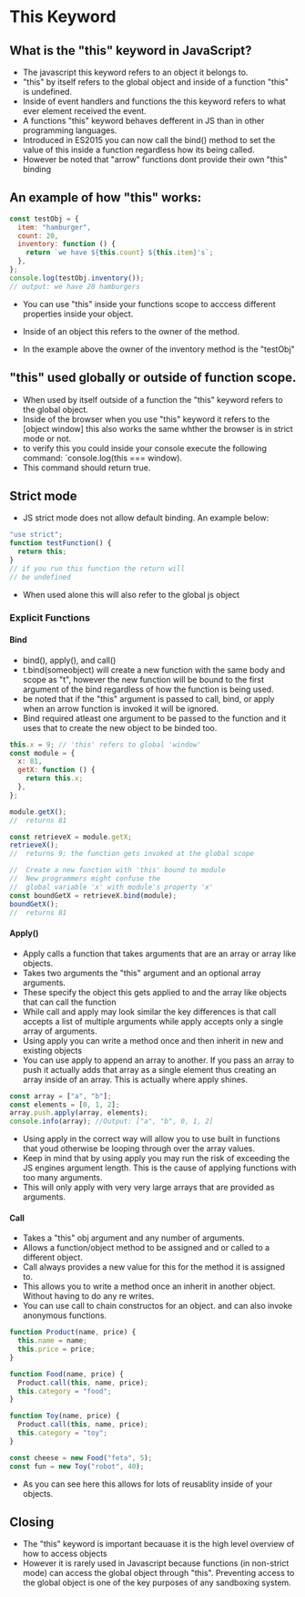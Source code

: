 # This Keyword

## What is the "this" keyword in JavaScript?

- The javascript this keyword refers to an object it belongs to.
- "this" by itself refers to the global object and inside of a function "this" is undefined.
- Inside of event handlers and functions the this keyword refers to what ever element received the event.
- A functions "this" keyword behaves defferent in JS than in other programming languages.
- Introduced in ES2015 you can now call the bind() method to set the value of this inside a function regardless how its being called.
- However be noted that "arrow" functions dont provide their own "this" binding

## An example of how "this" works:

```javascript
const testObj = {
  item: "hamburger",
  count: 20,
  inventory: function () {
    return `we have ${this.count} ${this.item}'s`;
  },
};
console.log(testObj.inventory());
// output: we have 20 hamburgers
```

- You can use "this" inside your functions scope to acccess different properties inside your object.

- Inside of an object this refers to the owner of the method.
- In the example above the owner of the inventory method is the "testObj"

## "this" used globally or outside of function scope.

- When used by itself outside of a function the "this" keyword refers to the global object.
- Inside of the browser when you use "this" keyword it refers to the [object window] this also works the same whther the browser is in strict mode or not.
- to verify this you could inside your console execute the following command: `console.log(this === window).
- This command should return true.

## Strict mode

- JS strict mode does not allow default binding. An example below:

```javascript
"use strict";
function testFunction() {
  return this;
}
// if you run this function the return will
// be undefined
```

- When used alone this will also refer to the global js object

### Explicit Functions

#### Bind

- bind(), apply(), and call()
- t.bind(someobject) will create a new function with the same body and scope as "t", however the new function will be bound to the first argument of the bind regardless of how the function is being used.
- be noted that if the "this" argument is passed to call, bind, or apply when an arrow function is invoked it will be ignored.
- Bind required atleast one argument to be passed to the function and it uses that to create the new object to be binded too.

```javascript
this.x = 9; // 'this' refers to global 'window'
const module = {
  x: 81,
  getX: function () {
    return this.x;
  },
};

module.getX();
//  returns 81

const retrieveX = module.getX;
retrieveX();
//  returns 9; the function gets invoked at the global scope

//  Create a new function with 'this' bound to module
//  New programmers might confuse the
//  global variable 'x' with module's property 'x'
const boundGetX = retrieveX.bind(module);
boundGetX();
//  returns 81
```

#### Apply()

- Apply calls a function that takes arguments that are an array or array like objects.
- Takes two arguments the "this" argument and an optional array arguments.
- These specify the object this gets applied to and the array like objects that can call the function
- While call and apply may look similar the key differences is that call accepts a list of multiple arguments while apply accepts only a single array of arguments.
- Using apply you can write a method once and then inherit in new and existing objects
- You can use apply to append an array to another. If you pass an array to push it actually adds that array as a single element thus creating an array inside of an array. This is actually where apply shines.

```javascript
const array = ["a", "b"];
const elements = [0, 1, 2];
array.push.apply(array, elements);
console.info(array); //Output: ["a", "b", 0, 1, 2]
```

- Using apply in the correct way will allow you to use built in functions that youd otherwise be looping through over the array values.
- Keep in mind that by using apply you may run the risk of exceeding the JS engines argument length. This is the cause of applying functions with too many arguments.
- This will only apply with very very large arrays that are provided as arguments.

#### Call

- Takes a "this" obj argument and any number of arguments.
- Allows a function/object method to be assigned and or called to a different object.
- Call always provides a new value for this for the method it is assigned to.
- This allows you to write a method once an inherit in another object. Without having to do any re writes.
- You can use call to chain constructos for an object. and can also invoke anonymous functions.

```javascript
function Product(name, price) {
  this.name = name;
  this.price = price;
}

function Food(name, price) {
  Product.call(this, name, price);
  this.category = "food";
}

function Toy(name, price) {
  Product.call(this, name, price);
  this.category = "toy";
}

const cheese = new Food("feta", 5);
const fun = new Toy("robot", 40);
```

- As you can see here this allows for lots of reusablity inside of your objects.

## Closing

- The "this" keyword is important becauase it is the high level overview of how to access objects
- However it is rarely used in Javascript because functions (in non-strict mode) can access the global object through "this". Preventing access to the global object is one of the key purposes of any sandboxing system.
